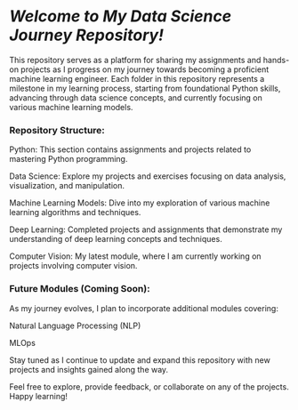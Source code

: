 # *Welcome to My Data Science Journey Repository!*

This repository serves as a platform for sharing my assignments and hands-on projects as I progress on my journey towards becoming a proficient machine learning engineer. Each folder in this repository represents a milestone in my learning process, starting from foundational Python skills, advancing through data science concepts, and currently focusing on various machine learning models.

### Repository Structure:

Python: This section contains assignments and projects related to mastering Python programming.

Data Science: Explore my projects and exercises focusing on data analysis, visualization, and manipulation.

Machine Learning Models: Dive into my exploration of various machine learning algorithms and techniques.

Deep Learning: Completed projects and assignments that demonstrate my understanding of deep learning concepts and techniques.

Computer Vision: My latest module, where I am currently working on projects involving computer vision.


### Future Modules (Coming Soon):

As my journey evolves, I plan to incorporate additional modules covering:



Natural Language Processing (NLP)

MLOps


Stay tuned as I continue to update and expand this repository with new projects and insights gained along the way.

Feel free to explore, provide feedback, or collaborate on any of the projects. Happy learning!
